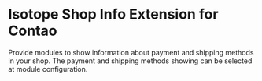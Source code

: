 Isotope Shop Info Extension for Contao
======================================

Provide modules to show information about payment and shipping methods in your
shop. The payment and shipping methods showing can be selected at module
configuration.
